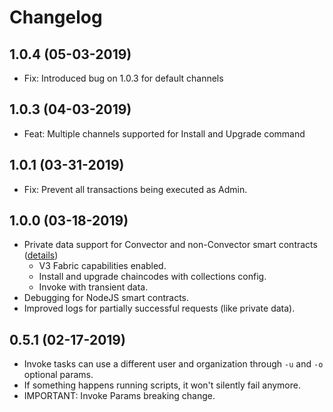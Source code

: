 # Changelog

## 1.0.4 (05-03-2019)

* Fix: Introduced bug on 1.0.3 for default channels

## 1.0.3 (04-03-2019)

* Feat: Multiple channels supported for Install and Upgrade command

## 1.0.1 (03-31-2019)

* Fix: Prevent all transactions being executed as Admin.

## 1.0.0 (03-18-2019)

* Private data support for Convector and non-Convector smart contracts ([details](https://github.com/worldsibu/hurley/blob/develop/privatedata.md))
  * V3 Fabric capabilities enabled.
  * Install and upgrade chaincodes with collections config.
  * Invoke with transient data.
* Debugging for NodeJS smart contracts.
* Improved logs for partially successful requests (like private data).

## 0.5.1 (02-17-2019)

* Invoke tasks can use a different user and organization through `-u` and `-o` optional params.
* If something happens running scripts, it won't silently fail anymore.
* IMPORTANT: Invoke Params breaking change.
